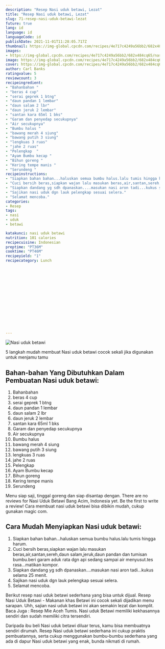 ```yaml
---
description: "Resep Nasi uduk betawi, Lezat"
title: "Resep Nasi uduk betawi, Lezat"
slug: 71-resep-nasi-uduk-betawi-lezat
future: true
lang: id
language: id
languageCode: id
publishDate: 2021-11-01T11:28:05.717Z 
thumbnail: https://img-global.cpcdn.com/recipes/4e717c4249a56bb2/682x484cq65/nasi-uduk-betawi-foto-resep-utama.png
images:
- https://img-global.cpcdn.com/recipes/4e717c4249a56bb2/682x484cq65/nasi-uduk-betawi-foto-resep-utama.png
image: https://img-global.cpcdn.com/recipes/4e717c4249a56bb2/682x484cq65/nasi-uduk-betawi-foto-resep-utama.png
cover: https://img-global.cpcdn.com/recipes/4e717c4249a56bb2/682x484cq65/nasi-uduk-betawi-foto-resep-utama.png
author: Carl Banks
ratingvalue: 5
reviewcount: 3
recipeingredient:
- "Bahanbahan "
- "beras 4 cup"
- "serai geprek 1 btng"
- "daun pandan 1 lembar"
- "daun salam 2 lbr"
- "daun jeruk 2 lembar"
- "santan kara 65ml 1 bks"
- "Garam dan penyedap secukupnya"
- "Air secukupnya"
- "Bumbu halus "
- "bawang merah 4 siung"
- "bawang putih 3 siung"
- "lengkuas 3 ruas"
- "jahe 2 ruas"
- "Pelengkap  "
- "Ayam Bumbu kecap "
- "Bihun goreng "
- "Kering tempe manis "
- "Serundeng "
recipeinstructions:
- "Siapkan bahan bahan...haluskan semua bumbu halus.lalu tumis hingga harum."
- "Cuci bersih beras,siapkan wajan lalu masukan beras,air,santan,sereh,daun salam,jeruk,daun pandan dan tumisan bumbu.beri garam aduk rata dgn api sedang sampai air menyusut.tes rasa...matikan kompor."
- "Siapkan dandang yg sdh dpanaskan....masukan nasi aron tadi...kukus selama 25 menit."
- "Sajikan nasi uduk dgn lauk pelengkap sesuai selera."
- "Selamat mencoba."
categories:
- Resep
tags:
- nasi
- uduk
- betawi

katakunci: nasi uduk betawi 
nutrition: 101 calories
recipecuisine: Indonesian
preptime: "PT36M"
cooktime: "PT46M"
recipeyield: "1"
recipecategory: Lunch


     
    
    
    
    
    
    
    
    
    
    
      
    
---
```



![Nasi uduk betawi](https://img-global.cpcdn.com/recipes/4e717c4249a56bb2/682x484cq65/nasi-uduk-betawi-foto-resep-utama.png)

5 langkah mudah membuat  Nasi uduk betawi cocok sekali jika digunakan untuk menjamu tamu

<!--inarticleads1-->

## Bahan-bahan Yang Dibutuhkan Dalam Pembuatan Nasi uduk betawi:

1. Bahanbahan 
1. beras 4 cup
1. serai geprek 1 btng
1. daun pandan 1 lembar
1. daun salam 2 lbr
1. daun jeruk 2 lembar
1. santan kara 65ml 1 bks
1. Garam dan penyedap secukupnya
1. Air secukupnya
1. Bumbu halus 
1. bawang merah 4 siung
1. bawang putih 3 siung
1. lengkuas 3 ruas
1. jahe 2 ruas
1. Pelengkap  
1. Ayam Bumbu kecap 
1. Bihun goreng 
1. Kering tempe manis 
1. Serundeng 

Menu siap saji, tinggal goreng dan siap disantap dengan. There are no reviews for Nasi Uduk Betawi Bang Acim, Indonesia yet. Be the first to write a review! Cara membuat nasi uduk betawi bisa dibikin mudah, cukup gunakan magic com. 

<!--inarticleads2-->

## Cara Mudah Menyiapkan Nasi uduk betawi:

1. Siapkan bahan bahan...haluskan semua bumbu halus.lalu tumis hingga harum.
1. Cuci bersih beras,siapkan wajan lalu masukan beras,air,santan,sereh,daun salam,jeruk,daun pandan dan tumisan bumbu.beri garam aduk rata dgn api sedang sampai air menyusut.tes rasa...matikan kompor.
1. Siapkan dandang yg sdh dpanaskan....masukan nasi aron tadi...kukus selama 25 menit.
1. Sajikan nasi uduk dgn lauk pelengkap sesuai selera.
1. Selamat mencoba.


Berikut resep nasi uduk betawi sederhana yang bisa untuk dijual. Resep Nasi Uduk Betawi - Makanan khas Betawi ini cocok sekali dijadikan menu sarapan. Uhh, sajian nasi uduk betawi ini akan semakin lezat dan komplit. Baca Juga : Resep Mie Aceh Tumis. Nasi uduk Betawi memiliki kekhasannya sendiri dan sudah memiliki citra tersendiri. 

Daripada ibu beli  Nasi uduk betawi  diluar terus, kamu  bisa membuatnya sendiri dirumah. Resep  Nasi uduk betawi  sederhana ini cukup praktis pembuatannya, serta cukup menggunakan bumbu-bumbu sederhana yang ada di dapur  Nasi uduk betawi  yang enak, bunda nikmati di rumah.
